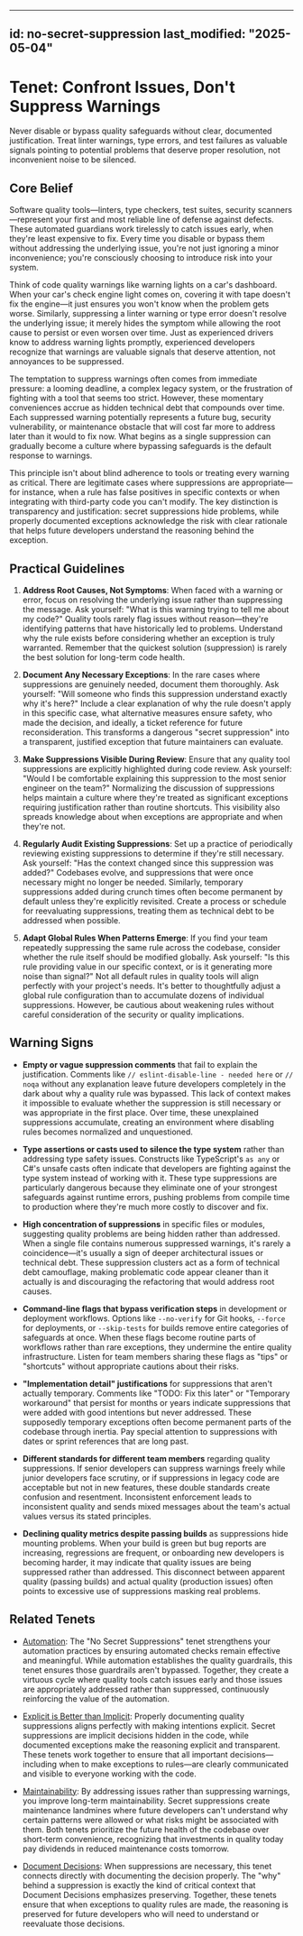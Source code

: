 ______________________________________________________________________

## id: no-secret-suppression last_modified: "2025-05-04"

# Tenet: Confront Issues, Don't Suppress Warnings

Never disable or bypass quality safeguards without clear, documented justification. Treat linter warnings, type errors, and test failures as valuable signals pointing to potential problems that deserve proper resolution, not inconvenient noise to be silenced.

## Core Belief

Software quality tools—linters, type checkers, test suites, security scanners—represent your first and most reliable line of defense against defects. These automated guardians work tirelessly to catch issues early, when they're least expensive to fix. Every time you disable or bypass them without addressing the underlying issue, you're not just ignoring a minor inconvenience; you're consciously choosing to introduce risk into your system.

Think of code quality warnings like warning lights on a car's dashboard. When your car's check engine light comes on, covering it with tape doesn't fix the engine—it just ensures you won't know when the problem gets worse. Similarly, suppressing a linter warning or type error doesn't resolve the underlying issue; it merely hides the symptom while allowing the root cause to persist or even worsen over time. Just as experienced drivers know to address warning lights promptly, experienced developers recognize that warnings are valuable signals that deserve attention, not annoyances to be suppressed.

The temptation to suppress warnings often comes from immediate pressure: a looming deadline, a complex legacy system, or the frustration of fighting with a tool that seems too strict. However, these momentary conveniences accrue as hidden technical debt that compounds over time. Each suppressed warning potentially represents a future bug, security vulnerability, or maintenance obstacle that will cost far more to address later than it would to fix now. What begins as a single suppression can gradually become a culture where bypassing safeguards is the default response to warnings.

This principle isn't about blind adherence to tools or treating every warning as critical. There are legitimate cases where suppressions are appropriate—for instance, when a rule has false positives in specific contexts or when integrating with third-party code you can't modify. The key distinction is transparency and justification: secret suppressions hide problems, while properly documented exceptions acknowledge the risk with clear rationale that helps future developers understand the reasoning behind the exception.

## Practical Guidelines

1. **Address Root Causes, Not Symptoms**: When faced with a warning or error, focus on resolving the underlying issue rather than suppressing the message. Ask yourself: "What is this warning trying to tell me about my code?" Quality tools rarely flag issues without reason—they're identifying patterns that have historically led to problems. Understand why the rule exists before considering whether an exception is truly warranted. Remember that the quickest solution (suppression) is rarely the best solution for long-term code health.

1. **Document Any Necessary Exceptions**: In the rare cases where suppressions are genuinely needed, document them thoroughly. Ask yourself: "Will someone who finds this suppression understand exactly why it's here?" Include a clear explanation of why the rule doesn't apply in this specific case, what alternative measures ensure safety, who made the decision, and ideally, a ticket reference for future reconsideration. This transforms a dangerous "secret suppression" into a transparent, justified exception that future maintainers can evaluate.

1. **Make Suppressions Visible During Review**: Ensure that any quality tool suppressions are explicitly highlighted during code review. Ask yourself: "Would I be comfortable explaining this suppression to the most senior engineer on the team?" Normalizing the discussion of suppressions helps maintain a culture where they're treated as significant exceptions requiring justification rather than routine shortcuts. This visibility also spreads knowledge about when exceptions are appropriate and when they're not.

1. **Regularly Audit Existing Suppressions**: Set up a practice of periodically reviewing existing suppressions to determine if they're still necessary. Ask yourself: "Has the context changed since this suppression was added?" Codebases evolve, and suppressions that were once necessary might no longer be needed. Similarly, temporary suppressions added during crunch times often become permanent by default unless they're explicitly revisited. Create a process or schedule for reevaluating suppressions, treating them as technical debt to be addressed when possible.

1. **Adapt Global Rules When Patterns Emerge**: If you find your team repeatedly suppressing the same rule across the codebase, consider whether the rule itself should be modified globally. Ask yourself: "Is this rule providing value in our specific context, or is it generating more noise than signal?" Not all default rules in quality tools will align perfectly with your project's needs. It's better to thoughtfully adjust a global rule configuration than to accumulate dozens of individual suppressions. However, be cautious about weakening rules without careful consideration of the security or quality implications.

## Warning Signs

- **Empty or vague suppression comments** that fail to explain the justification. Comments like `// eslint-disable-line - needed here` or `// noqa` without any explanation leave future developers completely in the dark about why a quality rule was bypassed. This lack of context makes it impossible to evaluate whether the suppression is still necessary or was appropriate in the first place. Over time, these unexplained suppressions accumulate, creating an environment where disabling rules becomes normalized and unquestioned.

- **Type assertions or casts used to silence the type system** rather than addressing type safety issues. Constructs like TypeScript's `as any` or C#'s unsafe casts often indicate that developers are fighting against the type system instead of working with it. These type suppressions are particularly dangerous because they eliminate one of your strongest safeguards against runtime errors, pushing problems from compile time to production where they're much more costly to discover and fix.

- **High concentration of suppressions** in specific files or modules, suggesting quality problems are being hidden rather than addressed. When a single file contains numerous suppressed warnings, it's rarely a coincidence—it's usually a sign of deeper architectural issues or technical debt. These suppression clusters act as a form of technical debt camouflage, making problematic code appear cleaner than it actually is and discouraging the refactoring that would address root causes.

- **Command-line flags that bypass verification steps** in development or deployment workflows. Options like `--no-verify` for Git hooks, `--force` for deployments, or `--skip-tests` for builds remove entire categories of safeguards at once. When these flags become routine parts of workflows rather than rare exceptions, they undermine the entire quality infrastructure. Listen for team members sharing these flags as "tips" or "shortcuts" without appropriate cautions about their risks.

- **"Implementation detail" justifications** for suppressions that aren't actually temporary. Comments like "TODO: Fix this later" or "Temporary workaround" that persist for months or years indicate suppressions that were added with good intentions but never addressed. These supposedly temporary exceptions often become permanent parts of the codebase through inertia. Pay special attention to suppressions with dates or sprint references that are long past.

- **Different standards for different team members** regarding quality suppressions. If senior developers can suppress warnings freely while junior developers face scrutiny, or if suppressions in legacy code are acceptable but not in new features, these double standards create confusion and resentment. Inconsistent enforcement leads to inconsistent quality and sends mixed messages about the team's actual values versus its stated principles.

- **Declining quality metrics despite passing builds** as suppressions hide mounting problems. When your build is green but bug reports are increasing, regressions are frequent, or onboarding new developers is becoming harder, it may indicate that quality issues are being suppressed rather than addressed. This disconnect between apparent quality (passing builds) and actual quality (production issues) often points to excessive use of suppressions masking real problems.

## Related Tenets

- [Automation](/tenets/automation.md): The "No Secret Suppressions" tenet strengthens your automation practices by ensuring automated checks remain effective and meaningful. While automation establishes the quality guardrails, this tenet ensures those guardrails aren't bypassed. Together, they create a virtuous cycle where quality tools catch issues early and those issues are appropriately addressed rather than suppressed, continuously reinforcing the value of the automation.

- [Explicit is Better than Implicit](/tenets/explicit-over-implicit.md): Properly documenting quality suppressions aligns perfectly with making intentions explicit. Secret suppressions are implicit decisions hidden in the code, while documented exceptions make the reasoning explicit and transparent. These tenets work together to ensure that all important decisions—including when to make exceptions to rules—are clearly communicated and visible to everyone working with the code.

- [Maintainability](/tenets/maintainability.md): By addressing issues rather than suppressing warnings, you improve long-term maintainability. Secret suppressions create maintenance landmines where future developers can't understand why certain patterns were allowed or what risks might be associated with them. Both tenets prioritize the future health of the codebase over short-term convenience, recognizing that investments in quality today pay dividends in reduced maintenance costs tomorrow.

- [Document Decisions](/tenets/document-decisions.md): When suppressions are necessary, this tenet connects directly with documenting the decision properly. The "why" behind a suppression is exactly the kind of critical context that Document Decisions emphasizes preserving. Together, these tenets ensure that when exceptions to quality rules are made, the reasoning is preserved for future developers who will need to understand or reevaluate those decisions.
